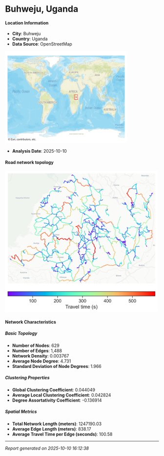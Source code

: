 # Buhweju, Uganda

#### Location Information

- **City**: Buhweju
- **Country**: Uganda
- **Data Source**: OpenStreetMap
<img src="Buhweju_location.png" alt="Buhweju Location Map" width="400" />

- **Analysis Date**: 2025-10-10

#### Road network topology

<img src="Buhweju_network_map.png" alt="Buhweju Road Network Map" width="500"/>

#### Network Characteristics

##### Basic Topology

- **Number of Nodes**: 629
- **Number of Edges**: 1,488
- **Network Density**: 0.003767
- **Average Node Degree**: 4.731
- **Standard Deviation of Node Degrees**: 1.966

##### Clustering Properties

- **Global Clustering Coefficient**: 0.044049
- **Average Local Clustering Coefficient**: 0.042824
- **Degree Assortativity Coefficient**: -0.136914

##### Spatial Metrics

- **Total Network Length (meters)**: 1247190.03
- **Average Edge Length (meters)**: 838.17
- **Average Travel Time per Edge (seconds)**: 100.58

---
*Report generated on 2025-10-10 16:12:38*
